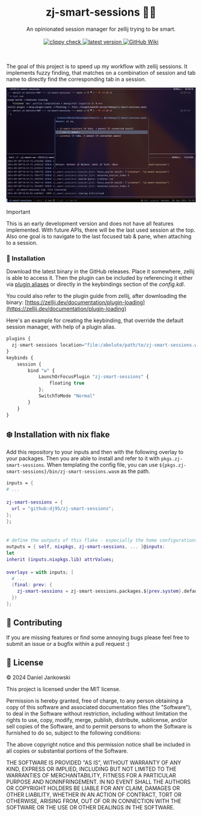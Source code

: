 <h1 align="center">zj-smart-sessions 🔀🧠</h1>

<p align="center">
  An opinionated session manager for zellij trying to be smart.
  <br><br>
  <a href="https://github.com/dj95/zj-smart-sessions/actions/workflows/lint.yml">
    <img alt="clippy check" src="https://github.com/dj95/zj-smart-sessions/actions/workflows/lint.yml/badge.svg" />
  </a>
  <a href="https://github.com/dj95/zj-smart-sessions/releases">
    <img alt="latest version" src="https://img.shields.io/github/v/tag/dj95/zj-smart-sessions.svg?sort=semver" />
  </a>
  <a href="https://github.com/dj95/zj-smart-sessions/wiki">
    <img alt="GitHub Wiki" src="https://img.shields.io/badge/documentation-wiki-wiki?logo=github">
  </a>

  <br><br>
  The goal of this project is to speed up my workflow with zellij sessions. It implements fuzzy finding,
  that matches on a combination of session and tab name to directly find the corresponding tab in a
  session.
</p>

![screenshot displaying the session manager](./assets/demo.png)

> [!IMPORTANT]
> This is an early development version and does not have all features implemented. With future APIs, there will be the last used session at the top. Also one goal is to navigate to the last focused tab & pane, when attaching to a session.

### 🚀 Installation

Download the latest binary in the GitHub releases. Place it somewhere, zellij is able to access it. Then the
plugin can be included by referencing it either via [plugin aliases](https://zellij.dev/documentation/plugin-aliases) or directly in the keybindings section of the *config.kdl*.

You could also refer to the plugin guide from zellij, after downloading the binary: [https://zellij.dev/documentation/plugin-loading](https://zellij.dev/documentation/plugin-loading)

Here's an example for creating the keybinding, that override the default session manager, with help of a plugin alias.

```javascript
plugins {
  zj-smart-sessions location="file:/abolute/path/to/zj-smart-sessions.wasm"
}
keybinds {
    session {
        bind "w" {
            LaunchOrFocusPlugin "zj-smart-sessions" {
                floating true
            };
            SwitchToMode "Normal"
        }
    }
}
```

## ❄️ Installation with nix flake

Add this repository to your inputs and then with the following overlay to your packages.
Then you are able to install and refer to it with `pkgs.zj-smart-sessions`. When templating the
config file, you can use `${pkgs.zj-smart-sessions}/bin/zj-smart-sessions.wasm` as the path.

```nix
inputs = {
# ...

zj-smart-sessions = {
  url = "github:dj95/zj-smart-sessions";
};
};


# define the outputs of this flake - especially the home configurations
outputs = { self, nixpkgs, zj-smart-sessions, ... }@inputs:
let
inherit (inputs.nixpkgs.lib) attrValues;

overlays = with inputs; [
  # ...
  (final: prev: {
    zj-smart-sessions = zj-smart-sessions.packages.${prev.system}.default;
  })
];
```


## 🤝 Contributing

If you are missing features or find some annoying bugs please feel free to submit an issue or a bugfix within a pull request :)

## 📝 License

© 2024 Daniel Jankowski

This project is licensed under the MIT license.

Permission is hereby granted, free of charge, to any person obtaining a copy
of this software and associated documentation files (the "Software"), to deal
in the Software without restriction, including without limitation the rights
to use, copy, modify, merge, publish, distribute, sublicense, and/or sell
copies of the Software, and to permit persons to whom the Software is
furnished to do so, subject to the following conditions:

The above copyright notice and this permission notice shall be included in all
copies or substantial portions of the Software.

THE SOFTWARE IS PROVIDED "AS IS", WITHOUT WARRANTY OF ANY KIND, EXPRESS OR
IMPLIED, INCLUDING BUT NOT LIMITED TO THE WARRANTIES OF MERCHANTABILITY,
FITNESS FOR A PARTICULAR PURPOSE AND NONINFRINGEMENT. IN NO EVENT SHALL THE
AUTHORS OR COPYRIGHT HOLDERS BE LIABLE FOR ANY CLAIM, DAMAGES OR OTHER
LIABILITY, WHETHER IN AN ACTION OF CONTRACT, TORT OR OTHERWISE, ARISING FROM,
OUT OF OR IN CONNECTION WITH THE SOFTWARE OR THE USE OR OTHER DEALINGS IN THE
SOFTWARE.
